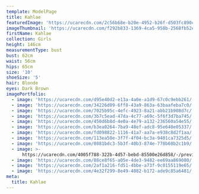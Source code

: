 ```yaml
---
template: ModelPage
title: Kahlae
featuredImage: 'https://ucarecdn.com/2c56b68e-b20e-4952-b26f-d503fc890c62/'
imageThumbnail: 'https://ucarecdn.com/f292b833-1369-4ca5-958b-2568fb52e11c/'
firstName: Kahlae
collection: Girls
height: 146cm
measurementType: bust
bust: 62cm
waist: 56cm
hips: 65cm
size: '10'
shoeSize: '5'
hair: Blonde
eyes: Dark Brown
imagePortfolio:
  - image: 'https://ucarecdn.com/d95e40d2-e13a-4a0e-a1d9-67c0c9ebb261/'
  - image: 'https://ucarecdn.com/34226d09-6ff8-43a9-863a-63baafeba7c0/'
  - image: 'https://ucarecdn.com/7025b95c-4efc-4923-8a21-abb21b908d7c/'
  - image: 'https://ucarecdn.com/3b7c5ead-47da-4c77-a69c-5f6f3d7ba745/'
  - image: 'https://ucarecdn.com/450d6b8d-4e0a-4e79-a132-236560a54e55/'
  - image: 'https://ucarecdn.com/b3ea0264-7ba9-48ef-adc8-95e640e05337/'
  - image: 'https://ucarecdn.com/fd098822-1116-41a7-aa7a-e938c8d2f1aa/'
  - image: 'https://ucarecdn.com/113ea50e-3f7f-4f04-bc3a-9401ca7325d5/'
  - image: 'https://ucarecdn.com/0881bdc3-5b3f-40b3-874e-778b68b2c1b9/'
  - image: >-
      https://ucarecdn.com/4005f788-322b-4d57-bebd-85500e26d858/-/preview/-/rotate/90/
  - image: 'https://ucarecdn.com/88ce8f65-a05e-4de3-9482-ee69aa869080/'
  - image: 'https://ucarecdn.com/2af1a216-fd51-4bbe-a73f-9c0155119e65/'
  - image: 'https://ucarecdn.com/4e32f299-8e49-4082-b172-ade9c85a6481/'
meta:
  title: Kahlae
---
```


